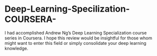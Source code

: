 # Deep-Learning-Specilization-COURSERA-
I had accomplished Andrew Ng’s Deep Learning Specialization course series in Coursera. I hope this review would be insightful for those whom might want to enter this field or simply consolidate your deep learning knowledge.

